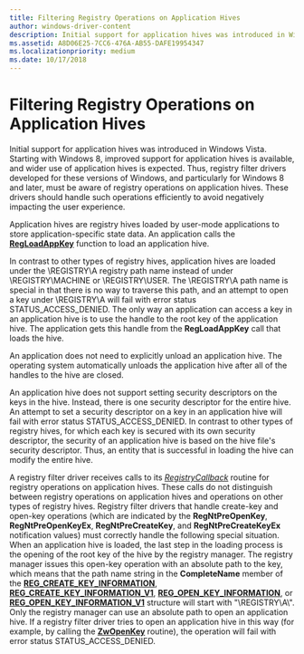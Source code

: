 ```yaml
---
title: Filtering Registry Operations on Application Hives
author: windows-driver-content
description: Initial support for application hives was introduced in Windows Vista.
ms.assetid: A8D06E25-7CC6-476A-AB55-DAFE19954347
ms.localizationpriority: medium
ms.date: 10/17/2018
---
```


# Filtering Registry Operations on Application Hives


Initial support for application hives was introduced in Windows Vista. Starting with Windows 8, improved support for application hives is available, and wider use of application hives is expected. Thus, registry filter drivers developed for these versions of Windows, and particularly for Windows 8 and later, must be aware of registry operations on application hives. These drivers should handle such operations efficiently to avoid negatively impacting the user experience.

Application hives are registry hives loaded by user-mode applications to store application-specific state data. An application calls the [**RegLoadAppKey**](https://msdn.microsoft.com/library/windows/desktop/ms724886) function to load an application hive.

In contrast to other types of registry hives, application hives are loaded under the \\REGISTRY\\A registry path name instead of under \\REGISTRY\\MACHINE or \\REGISTRY\\USER. The \\REGISTRY\\A path name is special in that there is no way to traverse this path, and an attempt to open a key under \\REGISTRY\\A will fail with error status STATUS\_ACCESS\_DENIED. The only way an application can access a key in an application hive is to use the handle to the root key of the application hive. The application gets this handle from the **RegLoadAppKey** call that loads the hive.

An application does not need to explicitly unload an application hive. The operating system automatically unloads the application hive after all of the handles to the hive are closed.

An application hive does not support setting security descriptors on the keys in the hive. Instead, there is one security descriptor for the entire hive. An attempt to set a security descriptor on a key in an application hive will fail with error status STATUS\_ACCESS\_DENIED. In contrast to other types of registry hives, for which each key is secured with its own security descriptor, the security of an application hive is based on the hive file's security descriptor. Thus, an entity that is successful in loading the hive can modify the entire hive.

A registry filter driver receives calls to its [*RegistryCallback*](https://msdn.microsoft.com/library/windows/hardware/ff560903) routine for registry operations on application hives. These calls do not distinguish between registry operations on application hives and operations on other types of registry hives. Registry filter drivers that handle create-key and open-key operations (which are indicated by the **RegNtPreOpenKey**, **RegNtPreOpenKeyEx**, **RegNtPreCreateKey**, and **RegNtPreCreateKeyEx** notification values) must correctly handle the following special situation. When an application hive is loaded, the last step in the loading process is the opening of the root key of the hive by the registry manager. The registry manager issues this open-key operation with an absolute path to the key, which means that the path name string in the **CompleteName** member of the [**REG\_CREATE\_KEY\_INFORMATION**](https://msdn.microsoft.com/library/windows/hardware/ff560920), [**REG\_CREATE\_KEY\_INFORMATION\_V1**](https://msdn.microsoft.com/library/windows/hardware/ff560922), [**REG\_OPEN\_KEY\_INFORMATION**](https://msdn.microsoft.com/library/windows/hardware/ff560957), or [**REG\_OPEN\_KEY\_INFORMATION\_V1**](https://msdn.microsoft.com/library/windows/hardware/ff560959) structure will start with "\\REGISTRY\\A\\". Only the registry manager can use an absolute path to open an application hive. If a registry filter driver tries to open an application hive in this way (for example, by calling the [**ZwOpenKey**](https://msdn.microsoft.com/library/windows/hardware/ff567014) routine), the operation will fail with error status STATUS\_ACCESS\_DENIED.

 

 




